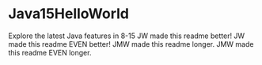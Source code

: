 # Java15HelloWorld
Explore the latest Java features in 8-15
JW made this readme better!
JW made this readme EVEN better!
JMW made this readme longer.
JMW made this readme EVEN longer.
